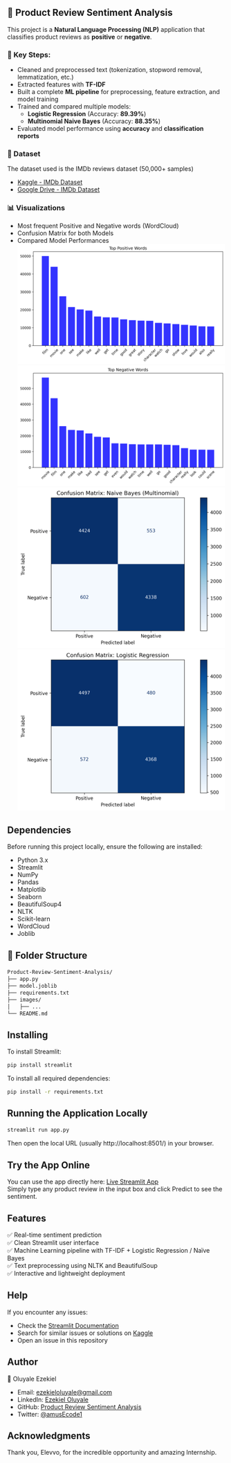 ## 🛒 Product Review Sentiment Analysis
This project is a **Natural Language Processing (NLP)** application that classifies product reviews as **positive** or **negative**.

### 🧩 Key Steps:
- Cleaned and preprocessed text (tokenization, stopword removal, lemmatization, etc.)
- Extracted features with **TF-IDF**
- Built a complete **ML pipeline** for preprocessing, feature extraction, and model training
- Trained and compared multiple models:
  - **Logistic Regression** (Accuracy: **89.39%**)  
  - **Multinomial Naive Bayes** (Accuracy: **88.35%**)
- Evaluated model performance using **accuracy** and **classification reports**

### 📂 Dataset
The dataset used is the IMDb reviews dataset (50,000+ samples)
- [Kaggle - IMDb Dataset](https://www.kaggle.com/datasets/lakshmi25npathi/imdb-dataset-of-50k-movie-reviews)
- [Google Drive - IMDb Dataset](https://drive.google.com/file/d/1JsU2vlOo1D40xl7SEC7QTgb2GEh38WgN/view?usp=drivesdk)

### 📊 Visualizations
- Most frequent Positive and Negative words (WordCloud)
- Confusion Matrix for both Models
- Compared Model Performances
![Top Positive Words](images/top_positive_words.png)
![Top Negative Words](images/top_negative_words.png)
![Confusion Matrix (Naive Bayes(multinomial))](images/confusion_matrix_naive_bayes_(multinomial).png)
![Confusion Matrix (Logistic Regression)](images/confusion_matrix_logistic_regression.png)

## Dependencies
Before running this project locally, ensure the following are installed:
- Python 3.x
- Streamlit
- NumPy
- Pandas
- Matplotlib
- Seaborn
- BeautifulSoup4
- NLTK
- Scikit-learn
- WordCloud
- Joblib

## 📂 Folder Structure
```
Product-Review-Sentiment-Analysis/
├── app.py               
├── model.joblib         
├── requirements.txt     
├── images/              
│   ├── ...             
└── README.md          
```
## Installing
To install Streamlit:
```sh
pip install streamlit
```
To install all required dependencies:
```sh
pip install -r requirements.txt
```

## Running the Application Locally
```sh
streamlit run app.py
```
Then open the local URL (usually http://localhost:8501/) in your browser.

## Try the App Online
You can use the app directly here: [Live Streamlit App](https://reviewpredictor.streamlit.app/)<br>
Simply type any product review in the input box and click Predict to see the sentiment.

## Features
✅ Real-time sentiment prediction<br>
✅ Clean Streamlit user interface<br>
✅ Machine Learning pipeline with TF-IDF + Logistic Regression / Naïve Bayes<br>
✅ Text preprocessing using NLTK and BeautifulSoup<br>
✅ Interactive and lightweight deployment

## Help
If you encounter any issues:
- Check the [Streamlit Documentation](https://docs.streamlit.io/)
- Search for similar issues or solutions on [Kaggle](https://www.kaggle.com/)
- Open an issue in this repository

## Author
👤 Oluyale Ezekiel
- Email: ezekieloluyale@gmail.com
- LinkedIn: [Ezekiel Oluyale](https://www.linkedin.com/in/ezekiel-oluyale)
- GitHub: [Product Review Sentiment Analysis](https://github.com/amusEcode1/Product_Review_Sentiment_Analysis)
- Twitter: [@amusEcode1](https://x.com/amusEcode1?t=uHxhLzrA1TShRiSMrYZQiQ&s=09)

## Acknowledgments
Thank you, Elevvo, for the incredible opportunity and amazing Internship.
